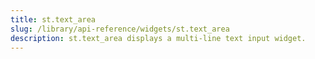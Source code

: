 ```yaml
---
title: st.text_area
slug: /library/api-reference/widgets/st.text_area
description: st.text_area displays a multi-line text input widget.
---
```


<Autofunction function="streamlit.text_area" />
